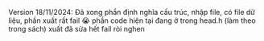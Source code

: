 Version 18/11/2024: Đã xong phần định nghĩa cấu trúc, nhập file, có file dữ liệu, phần xuất rất fail 😭 phần code hiện tại đang ở trong head.h (làm theo trong sách)
xuất đã sửa hết fail ròi nghen
